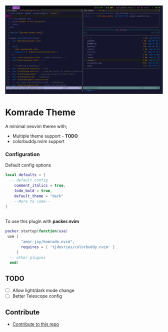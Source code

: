 ![Screenshot](./assets/shot.jpg)

# Komrade Theme

A minimal neovim theme with;

- Multiple theme support - **TODO**
- colorbuddy.nvim support

### Configuration

Default config options

```lua
local defaults = {
  -- default config
    comment_italics = true,
    todo_bold = true,
    default_theme = "dark"
    --More to come--
}
  
```

To use this plugin with **packer.nvim**

```lua
packer.startup(function(use)
 use {
       "amar-jay/komrade.nvim",
       requires = { 'tjdevries/colorbuddy.nvim' }
     }
  -- other plugins
  end)
```

## TODO

- [ ] Allow light/dark mode change
- [ ] Better Telescope config

## Contribute

- [Contribute to this repo](./lua/komrade.lua)
